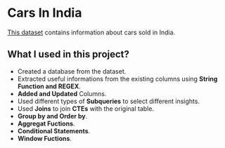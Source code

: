 # Cars In India
[This dataset](https://www.kaggle.com/datasets/rahulmenon1758/car-resale-prices)
 contains information about cars sold in India.

 ## What I used in this project?
 * Created a database from the dataset.
 * Extracted useful informations from the existing columns using **String Function and REGEX**.
 * **Added and Updated** Columns.
 * Used different types of **Subqueries** to select different insights.
 * Used **Joins** to join **CTEs** with the original table.
 *  **Group by and Order by**.
 *  **Aggregat Fuctions**.
 *  **Conditional Statements**.
 *  **Window Fuctions**.
